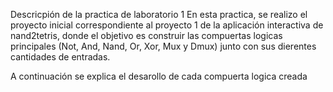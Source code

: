 Descricpión de la practica de laboratorio 1
En esta practica, se realizo el proyecto inicial correspondiente al proyecto 1 de la aplicación interactiva de nand2tetris,
donde el objetivo es construir las compuertas logicas principales (Not, And, Nand, Or, Xor, Mux y Dmux) junto con sus dierentes 
cantidades de entradas.

A continuación se explica el desarollo de cada compuerta logica creada
